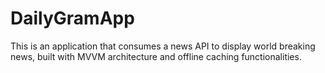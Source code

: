 # DailyGramApp
This is an application that consumes a news API to display world breaking news, built with MVVM architecture and offline caching functionalities.

